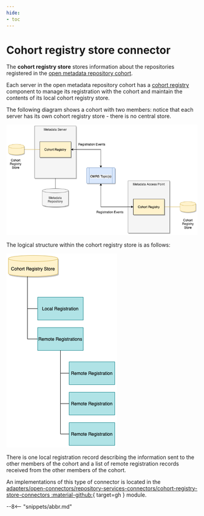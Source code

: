 ```yaml
---
hide:
- toc
---
```


<!-- SPDX-License-Identifier: CC-BY-4.0 -->
<!-- Copyright Contributors to the Egeria project. -->

# Cohort registry store connector

The **cohort registry store** stores information about the repositories registered in
the [open metadata repository cohort](/egeria-docs/services/omrs/cohort).  

Each server in the open metadata repository cohort has
a [cohort registry](/egeria-docs/services/omrs/cohort/#cohort-registry) component to manage
its registration with the cohort and maintain the contents of
its local cohort registry store.

The following diagram shows a cohort with two members: notice that each server has its own
cohort registry store - there is no central store.

![Cohort registry stores within an open metadata repository cohort](cohort-registry-stores-in-a-cohort.png)

The logical structure within the cohort registry store is as follows:

![Internal structure for the information stored inside a single cohort registry store](cohort-registry-store-contents.png)

There is one local registration record describing the information sent to
the other members of the cohort and a list of remote registration records received from
the other members of the cohort.

An implementations of this type of connector is located in the
[adapters/open-connectors/repository-services-connectors/cohort-registry-store-connectors :material-github:](https://github.com/odpi/egeria/tree/master/open-metadata-implementation/adapters/open-connectors/repository-services-connectors/cohort-registry-store-connectors){ target=gh }
module.

--8<-- "snippets/abbr.md"
